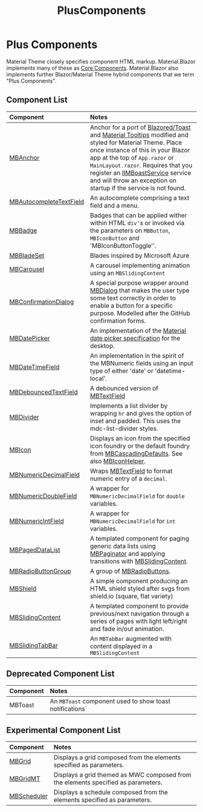 ﻿---
uid: A.PlusComponents
title: PlusComponents
---
# Plus Components

Material Theme closely specifies component HTML markup. Material.Blazor implements many of these as [Core Components](xref:A.CoreComponents). Material.Blazor also 
implements further Blazor/Material Theme hybrid components that we term "Plus Components".

## Component List

| Component | Notes |
| :-------- | :---- |
| [MBAnchor](xref:C.MBAnchor) | Anchor for a port of [Blazored/Toast](https://github.com/Blazored/Toast) and [Material Tooltips](https://github.com/material-components/material-components-web/tree/master/packages/mdc-tooltip#tooltip) modified and styled for Material Theme. Place once instance of this in your Blazor app at the top of `App.razor` or `MainLayout.razor`. Requires that you register an [IIMBoastService](xref:S.IMBToastService) service and will throw an exception on startup if the service is not found. |
| [MBAutocompleteTextField](xref:C.MBAutocompleteTextField) | An autocomplete comprising a text field and a menu. |
| [MBBadge](xref:C.MBBadge) | Badges that can be applied wither within HTML `div'`s or invoked via the parameters on `MBButton`, `MBIconButton` and 'MBIconButtonToggle''. |
| [MBBladeSet](xref:C.MBBladeSet) | Blades inspired by Microsoft Azure |
| [MBCarousel](xref:C.MBCarousel) | A carousel implementing animation using an `MBSlidingContent` |
| [MBConfirmationDialog](xref:C.MBConfirmationDialog) | A special purpose wrapper around [MBDialog](xref:C.MBDialog) that makes the user type some text correctly in order to enable a button for a specific purpose. Modelled after the GitHub confirmation forms. |
| [MBDatePicker](xref:C.MBDatePicker) | An implementation of the [Material date picker specification](https://material.io/components/pickers/#specs) for the desktop. |
| [MBDateTimeField](xref:C.MBDateTimeField) | An implementation in the spirit of the MBNumeric fields using an input type of either 'date' or 'datetime-local'. |
| [MBDebouncedTextField](xref:C.MBDebouncedTextField) | A debounced version of [MBTextField](xref:C.MBTextField) |
| [MBDivider](xref:C.MBDivider) | Implements a list divider by wrapping `hr` and gives the option of inset and padded. This uses the mdc-list-divider styles. |
| [MBIcon](xref:C.MBIcon) | Displays an icon from the specified icon foundry or the default foundry from [MBCascadingDefaults](xref:U.MBCascadingDefaults). See also [MBIconHelper](xref:U.MBIconHelper). |
| [MBNumericDecimalField](xref:C.MBNumericDecimalField) | Wraps [MBTextField](xref:C.MBTextField) to format numeric entry of a `decimal`. |
| [MBNumericDoubleField](xref:C.MBNumericDoubleField) | A wrapper for `MBNumericDecimalField` for `double` variables. |
| [MBNumericIntField](xref:C.MBNumericIntField) | A wrapper for `MBNumericDecimalField` for `int` variables. |
| [MBPagedDataList](xref:C.MBPagedDataList) | A templated component for paging generic data lists using [MBPaginator](xref:C.MBPaginator) and applying transitions with [MBSlidingContent](xref:C.MBSlidingContent). |
| [MBRadioButtonGroup](xref:C.MBRadioButtonGroup) | A group of [MBRadioButtons](xref:C.MBRadioButton). |
| [MBShield](xref:C.MBShield) | A simple component producing an HTML shield styled after svgs from shield.io (square, flat variety) |
| [MBSlidingContent](xref:C.MBSlidingContent) | A templated component to provide previous/next navigation through a series of pages with light left/right and fade in/out animation. |
| [MBSlidingTabBar](xref:C.MBSlidingTabBar) | An `MBTabBar` augmented with content displayed in a `MBSlidingContent` |

## Deprecated Component List

| Component | Notes |
| :-------- | :---- |
| MBToast   | An `MBToast` component used to show toast notifications` |

## Experimental Component List

| Component | Notes |
| :-------- | :---- |
| [MBGrid](xref:C.MBGrid) | Displays a grid composed from the elements specified as parameters. |
| [MBGridMT](xref:C.MBGrid) | Displays a grid themed as MWC composed from the elements specified as parameters. |
| [MBScheduler](xref:C.MBScheduler) | Displays a schedule composed from the elements specified as parameters. |

